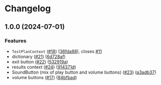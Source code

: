 # Changelog

## 1.0.0 (2024-07-01)


### Features

* `TestPlanContext` ([#18](https://github.com/equinor/attenuation-app/issues/18)) ([36fda88](https://github.com/equinor/attenuation-app/commit/36fda8826fcc8df2afb9a1dd9823f3ce83b846fe)), closes [#11](https://github.com/equinor/attenuation-app/issues/11)
* dictionary ([#21](https://github.com/equinor/attenuation-app/issues/21)) ([6d728af](https://github.com/equinor/attenuation-app/commit/6d728af412be6b84e6a7a7e008df36dea022dd7b))
* exit button ([#22](https://github.com/equinor/attenuation-app/issues/22)) ([532919a](https://github.com/equinor/attenuation-app/commit/532919a7fd1ad0681152ff1e0e6a642d57ddd936))
* results context ([#24](https://github.com/equinor/attenuation-app/issues/24)) ([914371d](https://github.com/equinor/attenuation-app/commit/914371df6f83222034fd02b36c56c637aaaeb57a))
* SoundButton (mix of play button and volume buttons) ([#23](https://github.com/equinor/attenuation-app/issues/23)) ([a3adb37](https://github.com/equinor/attenuation-app/commit/a3adb370ed994b1d1c14e209f90c7bdda7547480))
* volume buttons ([#17](https://github.com/equinor/attenuation-app/issues/17)) ([84bfbad](https://github.com/equinor/attenuation-app/commit/84bfbad71e9fe7e43114694ae65939c117017a16))
